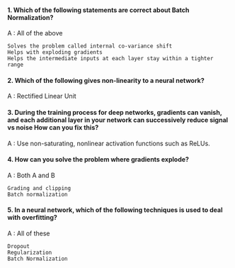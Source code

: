 #### 1. Which of the following statements are correct about Batch Normalization?

A : All of the above

    Solves the problem called internal co-variance shift
    Helps with exploding gradients
    Helps the intermediate inputs at each layer stay within a tighter range

#### 2. Which of the following gives non-linearity to a neural network?

A : Rectified Linear Unit

#### 3. During the training process for deep networks, gradients can vanish, and each additional layer in your network can successively reduce signal vs noise How can you fix this?

A : Use non-saturating, nonlinear activation functions such as ReLUs.

#### 4. How can you solve the problem where gradients explode?

A : Both A and B

    Grading and clipping
    Batch normalization

#### 5. In a neural network, which of the following techniques is used to deal with overfitting?

A : All of these

    Dropout
    Regularization
    Batch Normalization